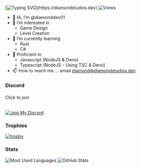 [![Typing SVG](https://readme-typing-svg.herokuapp.com?font=roboto&color=%23F7C51D&size=18&vCenter=true&height=16&lines=👋+Hey+there,+I'm+Diamond.)](https://diamondstudios.dev)
![Views](https://komarev.com/ghpvc/?username=diamonddev01&style=flat-square&color=ff69b4)

- 👋 Hi, I’m @diamonddev01
- 👀 I’m interested in
    - Game Design
    - Level Creation
- 🌱 I’m currently learning
    - Rust
    - C#
- 🌠 Proficient in
  - Javascript (NodeJS & Deno)
  - Typescript (NodeJS - Using TSC & Deno)
- 📫 How to reach me ... email diamond@diamondstudios.dev

### Discord
###### Click to join
[![Join My Discord](https://lanyard-profile-readme.vercel.app/api/632541244035301376)](https://discord.gg/PBPH6nJN4B)

### Trophies
[![trophy](https://github-profile-trophy.vercel.app/?username=diamonddev01&theme=onestar&no-bg=false&title=Organizations,Commits,Repositories)](https://github-profile-trophy.vercel.app/?username=diamonddev01&theme=onestar&no-bg=false)

### Stats
![Most Used Languages](https://github-readme-stats.vercel.app/api/top-langs/?username=diamonddev01&langs_count=5&theme=radical)
![GitHub Stats](https://github-readme-stats.vercel.app/api?username=diamonddev01&count_private=true&show_icons=true&theme=radical)
